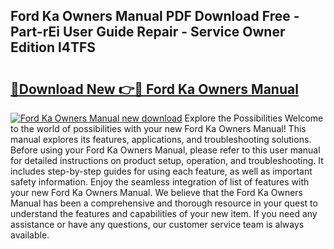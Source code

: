 ## Ford Ka Owners Manual PDF Download Free - Part-rEi User Guide Repair - Service Owner Edition l4TFS

# <h2><a href="http://cf15487.oget.top/?id=Ford+Ka+Owners+Manual">🔗Download New 👉🔴 Ford Ka Owners Manual</a></h2>

[![Ford Ka Owners Manual new download](https://i.imgur.com/5g1atiW.png)](http://cf15487.oget.top/?id=Ford+Ka+Owners+Manual)
Explore the Possibilities Welcome to the world of possibilities with your new Ford Ka Owners Manual! This manual explores its features, applications, and troubleshooting solutions. Before using your Ford Ka Owners Manual, please refer to this user manual for detailed instructions on product setup, operation, and troubleshooting. It includes step-by-step guides for using each feature, as well as important safety information. Enjoy the seamless integration of list of features with your new Ford Ka Owners Manual. We believe that the Ford Ka Owners Manual has been a comprehensive and thorough resource in your quest to understand the features and capabilities of your new item. If you need any assistance or have any questions, our customer service team is always available.
